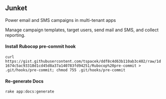 ## Junket

Power email and SMS campaigns in multi-tenant apps

Manage campaign templates, target users, send mail and SMS, and collect reporting.

#### Install Rubocop pre-commit hook
`curl https://gist.githubusercontent.com/tspacek/ddf8c4d63b110ab3c402/raw/1d1674c5ac93318d1cd45d8a37a140783fd94251/Rubocop%20pre-commit > .git/hooks/pre-commit; chmod 755 .git/hooks/pre-commit`

#### Re-generate Docs
`rake app:docs:generate`